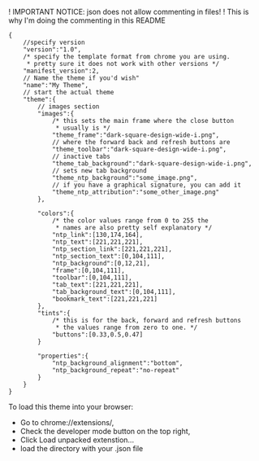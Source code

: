 ! IMPORTANT NOTICE: json does not allow commenting in files!
! This is why I'm doing the commenting in this README



```
{
	//specify version
	"version":"1.0",
	/* specify the template format from chrome you are using.
	 * pretty sure it does not work with other versions */
	"manifest_version":2,
	// Name the theme if you'd wish"
	"name":"My Theme",
	// start the actual theme
	"theme":{
		// images section
		"images":{
			/* this sets the main frame where the close button
			 * usually is */
			"theme_frame":"dark-square-design-wide-i.png",
			// where the forward back and refresh buttons are
			"theme_toolbar":"dark-square-design-wide-i.png",
			// inactive tabs
			"theme_tab_background":"dark-square-design-wide-i.png",
			// sets new tab background
			"theme_ntp_background":"some_image.png",
			// if you have a graphical signature, you can add it
			"theme_ntp_attribution":"some_other_image.png"
		},

		"colors":{
			/* the color values range from 0 to 255 the
			 * names are also pretty self explanatory */
			"ntp_link":[130,174,164],
			"ntp_text":[221,221,221],
			"ntp_section_link":[221,221,221],
			"ntp_section_text":[0,104,111],
			"ntp_background":[0,12,21],
			"frame":[0,104,111],
			"toolbar":[0,104,111],
			"tab_text":[221,221,221],
			"tab_background_text":[0,104,111],
			"bookmark_text":[221,221,221]
		},
		"tints":{
			/* this is for the back, forward and refresh buttons
			 * the values range from zero to one. */
			"buttons":[0.33,0.5,0.47]
		}

		"properties":{
			"ntp_background_alignment":"bottom",
			"ntp_background_repeat":"no-repeat"
		}
	}
}
```

To load this theme into your browser:
* Go to chrome://extensions/,
* Check the developer mode button on the top right,
* Click Load unpacked extenstion...
* load the directory with your .json file
